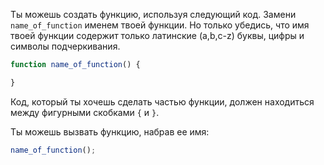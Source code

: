 Ты можешь создать функцию, используя следующий код. Замени `name_of_function` именем твоей функции. Но только убедись, что имя твоей функции содержит только латинские (a,b,c-z) буквы, цифры и символы подчеркивания.

```javascript
function name_of_function() {

}
```

Код, который ты хочешь сделать частью функции, должен находиться между фигурными скобками `{` и `}`.

Ты можешь вызвать функцию, набрав ее имя:

```javascript
name_of_function();
```